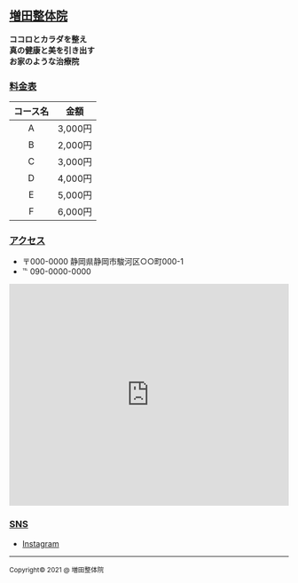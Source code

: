 <!-- Style Sheet -->
<!-- simonlc/Markdown-CSS - https://github.com/simonlc/Markdown-CSS -->
<link href="https://raw.githubusercontent.com/simonlc/Markdown-CSS/master/markdown.css" rel="stylesheet">
<link href="./style.css" rel="stylesheet">

<!-- Markdown/HTML -->
## <a href="https://ghsable.github.io/chiropractic-masuda/" id="title">増田整体院</a>

**ココロとカラダを整え  
真の健康と美を引き出す  
お家のような治療院**

### <u>料金表</u>

| コース名 | 金額 |
| :---: | :---: |
| A | 3,000円 |
| B | 2,000円 |
| C | 3,000円 |
| D | 4,000円 |
| E | 5,000円 |
| F | 6,000円 |

### <u>アクセス</u>

* 〒000-0000 静岡県静岡市駿河区○○町000-1
* ℡ 090-0000-0000
<section id="GoogleMap"><iframe src="https://www.google.com/maps/embed?pb=!1m18!1m12!1m3!1d3269.806502826068!2d138.38987321523922!3d34.96145818036826!2m3!1f0!2f0!3f0!3m2!1i1024!2i768!4f13.1!3m3!1m2!1s0x601a49e71d64e443%3A0x799ddefe65190363!2z44CSNDIyLTgwNjMg6Z2Z5bKh55yM6Z2Z5bKh5biC6ae_5rKz5Yy66aas5riV77yU5LiB55uu77yV4oiS77yS77yR!5e0!3m2!1sja!2sjp!4v1460596239638" width="100%" height="400" frameborder="0" style="border:0" allowfullscreen></iframe></section>

### <u>SNS</u>

* [Instagram](#)

---
<p id="copyright"><small>Copyright&copy; 2021 @ 増田整体院</small></p>

